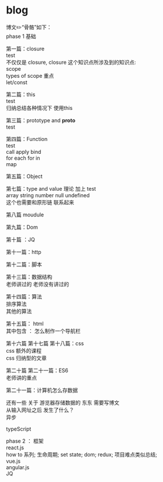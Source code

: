 # blog 
 
 博文✏️“骨骼”如下：<br>
 phase 1 基础 <br>
 
 第一篇：closure<br> 
 test <br>
 不仅仅是 closure, closure 这个知识点所涉及到的知识点:<br>
 scope<br>
 types of scope 重点<br>
 let/const <br>
 
 第二篇：this<br>
 test<br>
 归纳总结各种情况下 使用this  
 
 第三篇：prototype and __proto__<br>
 test <br> 
 
 第四篇：Function <br>
 test <br>
 call apply bind <br>
 for each for in <br>
 map <br>

 
 第五篇：Object<br> 

 第七篇：type and value 
 理论 加上 test <br>
 array string number null undefined <br>
 这个也需要和原形链 联系起来 <br>
 
 第八篇 moudule <br>
 
 第九篇：Dom<br>
 
 第十篇 ：JQ <br>
 
 第十一篇：http <br>
 
 第十二篇：脚本 <br>
 
 第十三篇：数据结构 <br> 
 老师讲过的
 老师没有讲过的 
 
 第十四篇：算法<br>
 排序算法<br> 
 其他的算法<br>

 
 第十五篇： html <br> 
 其中包含 ： 怎么制作一个导航栏 <br>
 
 
 第十六篇 第十七篇 第十八篇：css <br> 
 css 额外的课程 <br>
 css 归纳型的文章 <br>
 
 第二十篇 第二十一篇：ES6<br> 
 老师讲的重点 <br>
 
 第二十一篇：计算机怎么存数据<br>
 
 还有一些 关于 游览器存储数据的 东东 需要写博文  <br> 
 从输入网址之后 发生了什么？<br>
 异步 <br>
 



typeScript<br>

 
 
 phase 2 ： 框架 <br>
 react.js  <br>
 how to 系列; 生命周期;  set state;  dom; redux;  项目难点类似总结;  <br>
 vue.js  <br>
 angular.js <br>
 JQ<br>

 
 
 



 
 
 
 
 
 
 
 
 
 
 
 

 
 
 
 
